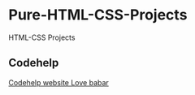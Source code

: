 # Pure-HTML-CSS-Projects
HTML-CSS Projects
## Codehelp
[Codehelp website Love babar](https://www.thecodehelp.in/#courses)
